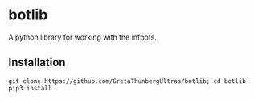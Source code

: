 # botlib

A python library for working with the infbots.

## Installation

```
git clone https://github.com/GretaThunbergUltras/botlib; cd botlib
pip3 install .
```
